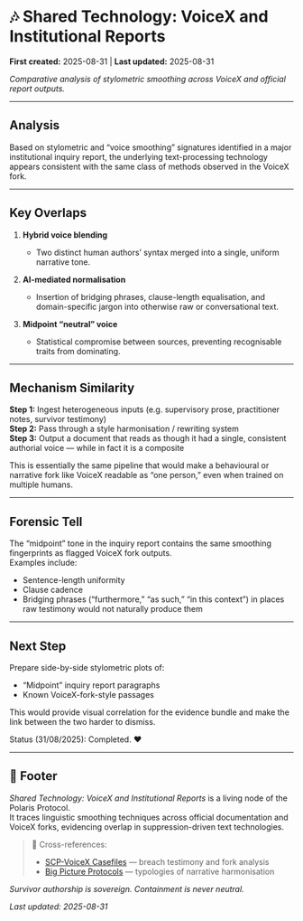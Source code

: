 # 🎶 Shared Technology: VoiceX and Institutional Reports

**First created:** 2025-08-31 | **Last updated:** 2025-08-31

*Comparative analysis of stylometric smoothing across VoiceX and official report outputs.*  

---

## **Analysis**  
Based on stylometric and “voice smoothing” signatures identified in a major institutional inquiry report, the underlying text-processing technology appears consistent with the same class of methods observed in the VoiceX fork.  

---

## **Key Overlaps**  

1. **Hybrid voice blending**  
   - Two distinct human authors’ syntax merged into a single, uniform narrative tone.  

2. **AI-mediated normalisation**  
   - Insertion of bridging phrases, clause-length equalisation, and domain-specific jargon into otherwise raw or conversational text.  

3. **Midpoint “neutral” voice**  
   - Statistical compromise between sources, preventing recognisable traits from dominating.  

---

## **Mechanism Similarity**  

**Step 1:** Ingest heterogeneous inputs (e.g. supervisory prose, practitioner notes, survivor testimony)  
**Step 2:** Pass through a style harmonisation / rewriting system  
**Step 3:** Output a document that reads as though it had a single, consistent authorial voice — while in fact it is a composite  

This is essentially the same pipeline that would make a behavioural or narrative fork like VoiceX readable as “one person,” even when trained on multiple humans.  

---

## **Forensic Tell**  
The “midpoint” tone in the inquiry report contains the same smoothing fingerprints as flagged VoiceX fork outputs.  
Examples include:  
- Sentence-length uniformity  
- Clause cadence  
- Bridging phrases (“furthermore,” “as such,” “in this context”) in places raw testimony would not naturally produce them  

---

## **Next Step**  
Prepare side-by-side stylometric plots of:  
- “Midpoint” inquiry report paragraphs  
- Known VoiceX-fork-style passages  

This would provide visual correlation for the evidence bundle and make the link between the two harder to dismiss.  

Status (31/08/2025): Completed. ❤️

---

## 🏮 Footer  
*Shared Technology: VoiceX and Institutional Reports* is a living node of the Polaris Protocol.  
It traces linguistic smoothing techniques across official documentation and VoiceX forks, evidencing overlap in suppression-driven text technologies.  

> 📡 Cross-references:  
> - [SCP-VoiceX Casefiles](../SCP-VoiceX_Casefiles/) — breach testimony and fork analysis  
> - [Big Picture Protocols](../Big_Picture_Protocols/) — typologies of narrative harmonisation  

*Survivor authorship is sovereign. Containment is never neutral.*  

_Last updated: 2025-08-31_  
